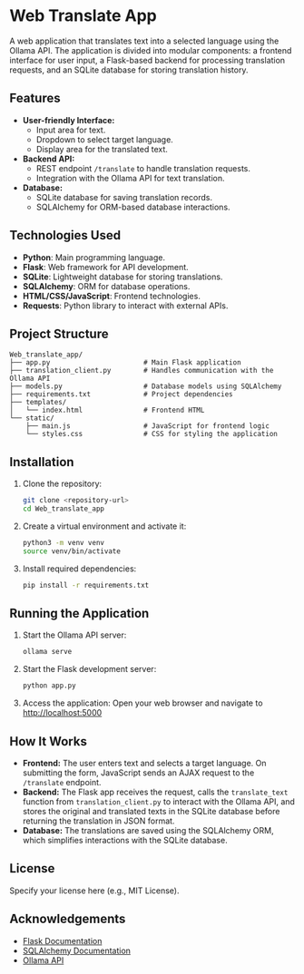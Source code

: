 # Web Translate App

A web application that translates text into a selected language using the Ollama API. The application is divided into modular components: a frontend interface for user input, a Flask-based backend for processing translation requests, and an SQLite database for storing translation history.

## Features
- **User-friendly Interface:**
  - Input area for text.
  - Dropdown to select target language.
  - Display area for the translated text.
- **Backend API:**
  - REST endpoint `/translate` to handle translation requests.
  - Integration with the Ollama API for text translation.
- **Database:**
  - SQLite database for saving translation records.
  - SQLAlchemy for ORM-based database interactions.

## Technologies Used
- **Python**: Main programming language.
- **Flask**: Web framework for API development.
- **SQLite**: Lightweight database for storing translations.
- **SQLAlchemy**: ORM for database operations.
- **HTML/CSS/JavaScript**: Frontend technologies.
- **Requests**: Python library to interact with external APIs.

## Project Structure
```
Web_translate_app/
├── app.py                       # Main Flask application
├── translation_client.py        # Handles communication with the Ollama API
├── models.py                    # Database models using SQLAlchemy
├── requirements.txt             # Project dependencies
├── templates/
│   └── index.html               # Frontend HTML
└── static/
    ├── main.js                  # JavaScript for frontend logic
    └── styles.css               # CSS for styling the application
```

## Installation
1. Clone the repository:
   ```bash
   git clone <repository-url>
   cd Web_translate_app
   ```
2. Create a virtual environment and activate it:
   ```bash
   python3 -m venv venv
   source venv/bin/activate
   ```
3. Install required dependencies:
   ```bash
   pip install -r requirements.txt
   ```

## Running the Application
1. Start the Ollama API server:
   ```bash
   ollama serve
   ```
2. Start the Flask development server:
   ```bash
   python app.py
   ```
3. Access the application:
   Open your web browser and navigate to [http://localhost:5000](http://localhost:5000)

## How It Works
- **Frontend:**
  The user enters text and selects a target language. On submitting the form, JavaScript sends an AJAX request to the `/translate` endpoint.
- **Backend:**
  The Flask app receives the request, calls the `translate_text` function from `translation_client.py` to interact with the Ollama API, and stores the original and translated texts in the SQLite database before returning the translation in JSON format.
- **Database:**
  The translations are saved using the SQLAlchemy ORM, which simplifies interactions with the SQLite database.

## License
Specify your license here (e.g., MIT License).

## Acknowledgements
- [Flask Documentation](https://flask.palletsprojects.com/)
- [SQLAlchemy Documentation](https://www.sqlalchemy.org/)
- [Ollama API](https://ollama.com/)

